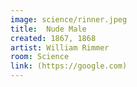 ```yaml
---
image: science/rinner.jpeg
title:  Nude Male
created: 1867, 1868
artist: William Rimmer
room: Science
link: (https://google.com)
---
```


